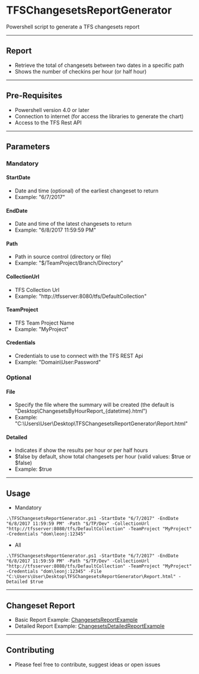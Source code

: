# TFSChangesetsReportGenerator
Powershell script to generate a TFS changesets report

---

## Report

 - Retrieve the total of changesets between two dates in a specific path
 - Shows the number of checkins per hour (or half hour)

---
 
## Pre-Requisites

 - Powershell version 4.0 or later
 - Connection to internet (for access the libraries to generate the chart)
 - Access to the TFS Rest API
 
---
 
## Parameters

### Mandatory

#### StartDate
 - Date and time (optional) of the earliest changeset to return
 - Example: "6/7/2017"
#### EndDate
 - Date and time of the latest changesets to return
 - Example: "6/8/2017 11:59:59 PM"
#### Path
 - Path in source control (directory or file)
 - Example: "$/TeamProject/Branch/Directory"
#### CollectionUrl
 - TFS Collection Url
 - Example: "http://tfsserver:8080/tfs/DefaultCollection"
#### TeamProject
 - TFS Team Project Name
 - Example: "MyProject"
#### Credentials
 - Credentials to use to connect with the TFS REST Api
 - Example: "Domain\User:Password"

 
### Optional

#### File
 - Specify the file where the summary will be created (the default is "Desktop\ChangesetsByHourReport_{datetime}.html")
 - Example: "C:\Users\User\Desktop\TFSChangesetsReportGenerator\Report.html"
#### Detailed
 - Indicates if show the results per hour or per half hours
 - $false by default, show total changesets per hour (valid values: $true or $false)
 - Example: $true

---

## Usage

- Mandatory
```
.\TFSChangesetsReportGenerator.ps1 -StartDate "6/7/2017" -EndDate "6/8/2017 11:59:59 PM" -Path "$/TP/Dev" -CollectionUrl "http://tfsserver:8080/tfs/DefaultCollection" -TeamProject "MyProject" -Credentials "dom\leonj:12345"
```
- All
```
.\TFSChangesetsReportGenerator.ps1 -StartDate "6/7/2017" -EndDate "6/8/2017 11:59:59 PM" -Path "$/TP/Dev" -CollectionUrl "http://tfsserver:8080/tfs/DefaultCollection" -TeamProject "MyProject" -Credentials "dom\leonj:12345" -File "C:\Users\User\Desktop\TFSChangesetsReportGenerator\Report.html" -Detailed $true
```
 
---
 
## Changeset Report

 - Basic Report Example: [ChangesetsReportExample](https://leonjalfon1.github.io/TFSChangesetsReportGenerator/ChangesetsReportExample.html)
 - Detailed Report Example: [ChangesetsDetailedReportExample](https://leonjalfon1.github.io/TFSChangesetsReportGenerator/ChangesetsDetailedReportExample.html)
 
---

## Contributing

 - Please feel free to contribute, suggest ideas or open issues

